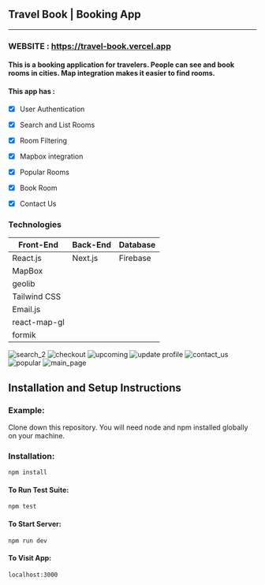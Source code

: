 ## Travel Book |  Booking App
-------------
### WEBSITE : https://travel-book.vercel.app

#### This is a booking application for travelers. People can see and book rooms in cities. Map integration makes it easier to find rooms.
 
#### This app has : 
- [x] User Authentication
- [x] Search and List Rooms
- [x] Room Filtering 
- [x] Mapbox integration
- [x] Popular Rooms
- [x] Book Room
- [x] Contact Us 


### Technologies

Front-End | Back-End | Database
------------ | ------------- | -------------
React.js | Next.js | Firebase
MapBox |        |
geolib  |        |
Tailwind CSS |   |
Email.js |         | 
react-map-gl |        | 
formik  |       | 


![search_2](https://user-images.githubusercontent.com/59448862/146380405-4c60682a-a5f2-46a5-84cc-44c464be2923.jpg)
![checkout](https://user-images.githubusercontent.com/59448862/146380410-20dcf937-fef4-4bf1-bc05-531024192180.jpg)
![upcoming](https://user-images.githubusercontent.com/59448862/146380412-7c6ddf6a-f0e6-4f4a-8203-19ea81636f6f.PNG)
![update profile](https://user-images.githubusercontent.com/59448862/146380413-c823ed2f-9728-4070-a296-da5f754d5f65.jpg)
![contact_us](https://user-images.githubusercontent.com/59448862/146380416-dcc8315b-6063-438d-a5fb-e40d8bdc31de.jpg)
![popular](https://user-images.githubusercontent.com/59448862/146380418-3add4b59-9a55-4693-87a0-845407f06d2f.jpg)
![main_page](https://user-images.githubusercontent.com/59448862/146380419-99e9b43a-4515-42d4-9623-a6e9648f24fd.PNG)
 
 
##  Installation and Setup Instructions

### Example:
Clone down this repository. You will need node and npm installed globally on your machine.

### Installation:

```npm install```

#### To Run Test Suite:

```npm test```

#### To Start Server:

```npm run dev```

#### To Visit App:

```localhost:3000```



 
